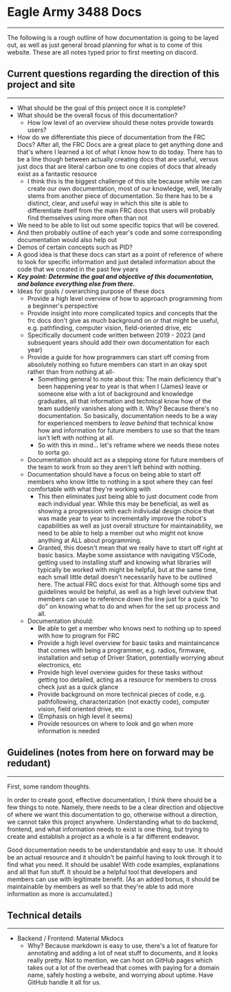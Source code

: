 # Eagle Army 3488 Docs
---
The following is a rough outline of how documentation is going to be layed out, as well as just general broad planning for what is to come of this website. These are all notes typed prior to first meeting on discord.

## Current questions regarding the direction of this project and site
---
- What should be the goal of this project once it is complete?
- What should be the overall focus of this documentation? 
    - How low level of an overview should these notes provide towards users?
- How do we differentiate this piece of documentation from the FRC Docs? After all, the FRC Docs are a great place to get anything done and that's where I learned a lot of what I know how to do today. There has to be a line though between actually creating docs that are useful, versus just docs that are literal carbon one to one copies of docs that already exist as a fantastic resource
    - I think this is the biggest challenge of this site because while we can create our own documentation, most of our knowledge, well, literally stems from another piece of documentation. So there has to be a distinct, clear, and useful way in which this site is able to differentiate itself from the main FRC docs that users will probably find themselves using more often than not
- We need to be able to list out some specific topics that will be covered.
- And then probably outline of each year's code and some corresponding documentation would also help out
- Demos of certain concepts such as PID?
- A good idea is that these docs can start as a point of reference of where to look for specific information and just detailed information about the code that we created in the past few years
- ***Key point: Determine the goal and objective of this documentation, and balance everything else from there.***
- Ideas for goals / overarching purpose of these docs
    - Provide a high level overview of how to approach programming from a beginner's perspective
    - Provide insight into more complicated topics and concepts that the frc docs don't give as much background on or that might be useful, e.g. pathfinding, computer vision, field-oriented drive, etc
    - Specifically document code written between 2019 - 2023 (and subsequent years should add their own documentation for each year)
    - Provide a guide for how programmers can start off coming from absolutely nothing so future members can start in an okay spot rather than from nothing at all-
        - Something general to note about this: The main deficiency that's been happening year to year is that when I (James) leave or someone else with a lot of background and knowledge graduates, all that information and technical know how of the team suddenly vanishes along with it. Why? Because there's no documentation. So basically, documentation needs to be a way for experienced members to *leave behind* that technical know how and information for future members to use so that the team isn't left with nothing at all.
        - So with this in mind... let's reframe where we needs these notes to sorta go.
    - Documentation should act as a stepping stone for future members of the team to work from so they aren't left behind with nothing.
    - Documentation should have a focus on being able to start off members who know little to nothing in a spot where they can feel comfortable with what they're working with
        - This then eliminates just being able to just document code from each individual year. While this may be beneficial, as well as showing a progression with each indiviudal design choice that was made year to year to incrementally improve the robot's capabilities as well as just overall structure for maintainability, we need to be able to help a member out who might not know anything at ALL about programming.
        - Granted, this doesn't mean that we really have to start off right at basic basics. Maybe some assistance with navigating VSCode, getting used to installing stuff and knowing what libraries will typically be worked with might be helpful, but at the same time, each small little detail doesn't necessarily have to be outlined here. The actual FRC docs exist for that. Although some tips and guidelines would be helpful, as well as a high level outview that members can use to reference down the line just for a quick "to do" on knowing what to do and when for the set up process and all.
    - Documentation should:
        - Be able to get a member who knows next to nothing up to speed with how to program for FRC
        - Provide a high level overview for basic tasks and maintaincance that comes with being a programmer, e.g. radios, firmware, installation and setup of Driver Station, potentially worrying about electronics, etc
        - Provide high level overview guides for these tasks without getting too detailed, acting as a resource for members to cross check just as a quick glance
        - Provide background on more technical pieces of code, e.g. pathfollowing, characterization (not exactly code), computer vision, field oriented drive, etc
        - (Emphasis on high level it seems)
        - Provide resources on where to look and go when more information is needed

## Guidelines (notes from here on forward may be redudant)
---
First, some random thoughts.

In order to create good, effective documentation, I think there should be a few things to note. Namely, there needs to be a clear direction and objective of where we want this documentation to go, otherwise without a direction, we cannot take this project anywhere. Understanding what to do backend, frontend, and what information needs to exist is one thing, but trying to create and establish a project as a whole is a far different endeavor.

Good documentation needs to be understandable and easy to use. It should be an actual resource and it shouldn't be painful having to look through it to find what you need. It should be usable! With code examples, explanations and all that fun stuff. It should be a helpful tool that developers and members can use with legitimate benefit. (As an added bonus, it should be maintainable by members as well so that they're able to add more information as more is accumulated.)


## Technical details
---
- Backend / Frontend: Material Mkdocs
  - Why? Because markdown is easy to use, there's a lot of feature for annotating and adding a lot of neat stuff to documents, and it looks really pretty. Not to mention, we can host on GitHub pages which takes out a lot of the overhead that comes with paying for a domain name, safely hosting a website, and worrying about uptime. Have GitHub handle it all for us.